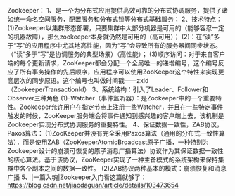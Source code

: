 Zookeeper：
1、是一个为分布式应用提供高效可靠的分布式协调服务，提供了诸如统一命名空间服务，配置服务和分布式锁等分布式基础服务；
2、技术特点：
    (1)Zookeeper以集群形态部署，只要集群中大部分机器是可用的（能够容忍一定的机器故障），那么zookeeper本身就仍然是可用的（高可用）；
    (2)：在“读”多于“写”的应用程序中尤其地高性能，因为“写”会导致所有的服务器间同步状态。（“读”多于“写”是协调服务的典型场景）（高性能）；
    (3)顺序访问：对于来自客户端的每个更新请求，ZooKeeper都会分配一个全局唯一的递增编号，这个编号反应了所有事务操作的先后顺序，应用程序可以使用ZooKeeper这个特性来实现更高层次的同步原语。这个编号也叫做时间戳——zxid（ZookeeperTransactionId）
3、系统结构：引入了Leader、Follower和Observer三种角色
    (1)-Watcher（事件监听器）：是Zookeeper中的一个重要特性。Zookeeper允许用户在指定节点上注册一些Watcher，并且在一些特定事件触发的时候，ZooKeeper服务端会将事件通知到感兴趣的客户端上去，该机制是Zookeeper实现分布式协调服务的重要特性。
4、保证数据一致性，ZAB协议，Paxos算法：
    (1)ZooKeeper并没有完全采用Paxos算法（通用的分布式一致性算法），而是使用ZAB（ZooKeeperAtomicBroadcast原子广播，一种特别为Zookeeper设计的崩溃可恢复的原子消息广播算法）协议作为其保证数据一致性的核心算法。基于该协议，ZooKeeper实现了一种主备模式的系统架构来保持集群中各个副本之间的数据一致性。
    (2)ZAB协议两种基本的模式：崩溃恢复和消息广播
5、|一篇入魂|Zookeeper入门看这篇就够了：https://blog.csdn.net/jiaodaguan/article/details/103473654